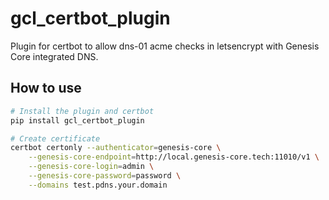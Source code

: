 # gcl_certbot_plugin
Plugin for certbot to allow dns-01 acme checks in letsencrypt with Genesis Core integrated DNS.

## How to use
```bash
# Install the plugin and certbot
pip install gcl_certbot_plugin

# Create certificate
certbot certonly --authenticator=genesis-core \
    --genesis-core-endpoint=http://local.genesis-core.tech:11010/v1 \
    --genesis-core-login=admin \
    --genesis-core-password=password \
    --domains test.pdns.your.domain
```

